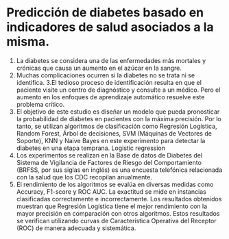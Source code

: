 # Predicción de diabetes basado en indicadores de salud asociados a la misma.
1. La diabetes se considera una de las enfermedades más mortales y crónicas que causa un aumento en el azúcar en la sangre.
2. Muchas complicaciones ocurren si la diabetes no se trata ni se identifica.
3.El tedioso proceso de identificación resulta en que el paciente visite un centro de diagnóstico y consulte a un médico. Pero el aumento en los enfoques de aprendizaje automático resuelve este problema crítico.
4. El objetivo de este estudio es diseñar un modelo que pueda pronosticar la probabilidad de diabetes en pacientes con la máxima precisión. Por lo tanto, se utilizan algoritmos de clasificación como Regresión Logística, Random Forest, Árbol de decisiones, SVM (Máquinas de Vectores de Soporte), KNN y Naive Bayes en este experimento para detectar la diabetes en una etapa temprana. Logistic regression
5. Los experimentos se realizan en la Base de datos de Diabetes del Sistema de Vigilancia de Factores de Riesgo del Comportamiento (BRFSS, por sus siglas en inglés) es una encuesta telefónica relacionada con la salud que los CDC recopilan anualmente. 
6. El rendimiento de los algoritmos se evalúa en diversas medidas como Accuracy, F1-score y ROC AUC. La exactitud se mide en instancias clasificadas correctamente e incorrectamente. Los resultados obtenidos muestran que Regresión Logística tiene el mejor rendimiento con la mayor precisión en comparación con otros algoritmos. Estos resultados se verifican utilizando curvas de Característica Operativa del Receptor (ROC) de manera adecuada y sistemática.
